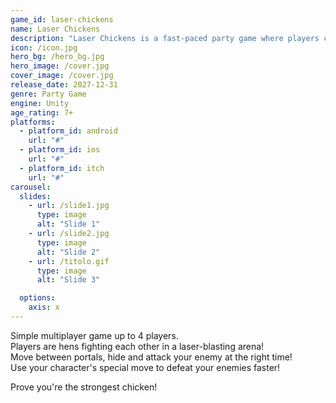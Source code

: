 ```yaml
---
game_id: laser-chickens
name: Laser Chickens
description: "Laser Chickens is a fast-paced party game where players control chickens armed with laser guns, battling it out in various arenas."
icon: /icon.jpg
hero_bg: /hero_bg.jpg
hero_image: /cover.jpg
cover_image: /cover.jpg
release_date: 2027-12-31
genre: Party Game
engine: Unity
age_rating: 7+
platforms:
  - platform_id: android
    url: "#"
  - platform_id: ios
    url: "#"
  - platform_id: itch
    url: "#"
carousel:
  slides:
    - url: /slide1.jpg
      type: image
      alt: "Slide 1"
    - url: /slide2.jpg
      type: image
      alt: "Slide 2"
    - url: /titolo.gif
      type: image
      alt: "Slide 3"

  options:
    axis: x
---
```


Simple multiplayer game up to 4 players.  
Players are hens fighting each other in a laser-blasting arena!  
Move between portals, hide and attack your enemy at the right time!  
Use your character's special move to defeat your enemies faster!  

Prove you're the strongest chicken!
